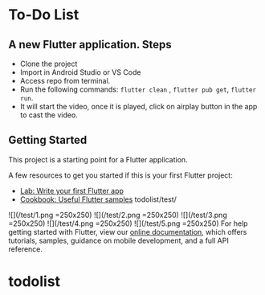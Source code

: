 # To-Do List

A new Flutter application.
Steps
-----
 - Clone the project
 - Import in Android Studio or VS Code
 - Access repo from terminal.
 - Run the following commands: `flutter clean` , `flutter pub get`, `flutter run`.
 - It will start the video, once it is played, click on airplay button in the app to cast the video.

## Getting Started

This project is a starting point for a Flutter application.


A few resources to get you started if this is your first Flutter project:

- [Lab: Write your first Flutter app](https://flutter.dev/docs/get-started/codelab)
- [Cookbook: Useful Flutter samples](https://flutter.dev/docs/cookbook)
todolist/test/

![](/test/1.png =250x250)
![](/test/2.png =250x250)
![](/test/3.png =250x250)
![](/test/4.png =250x250)
![](/test/5.png =250x250)
For help getting started with Flutter, view our
[online documentation](https://flutter.dev/docs), which offers tutorials,
samples, guidance on mobile development, and a full API reference.
# todolist
